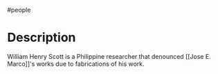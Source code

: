 #people
# Description
William Henry Scott is a Philippine researcher that denounced [[Jose E. Marco]]'s works due to fabrications of his work.